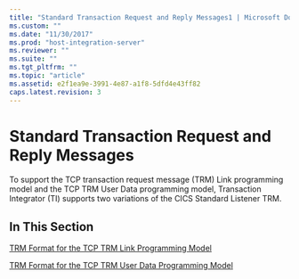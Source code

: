 ```yaml
---
title: "Standard Transaction Request and Reply Messages1 | Microsoft Docs"
ms.custom: ""
ms.date: "11/30/2017"
ms.prod: "host-integration-server"
ms.reviewer: ""
ms.suite: ""
ms.tgt_pltfrm: ""
ms.topic: "article"
ms.assetid: e2f1ea9e-3991-4e87-a1f8-5dfd4e43ff82
caps.latest.revision: 3
---
```

# Standard Transaction Request and Reply Messages
To support the TCP transaction request message (TRM) Link programming model and the TCP TRM User Data programming model, Transaction Integrator (TI) supports two variations of the CICS Standard Listener TRM.  
  
## In This Section  
 [TRM Format for the TCP TRM Link Programming Model](../HIS2010/trm-format-for-the-tcp-trm-link-programming-model1.md)  
  
 [TRM Format for the TCP TRM User Data Programming Model](../HIS2010/trm-format-for-the-tcp-trm-user-data-programming-model1.md)